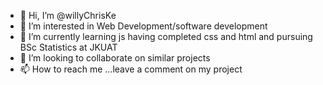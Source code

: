 - 👋 Hi, I’m @willyChrisKe
- 👀 I’m interested in Web Development/software development
- 🌱 I’m currently learning js having completed css and html and pursuing BSc Statistics at JKUAT
- 💞️ I’m looking to collaborate on similar projects
- 📫 How to reach me ...leave a comment on my project

<!---
willyChrisKe/willyChrisKe is a ✨ special ✨ repository because its `README.md` (this file) appears on your GitHub profile.
You can click the Preview link to take a look at your changes.
--->
